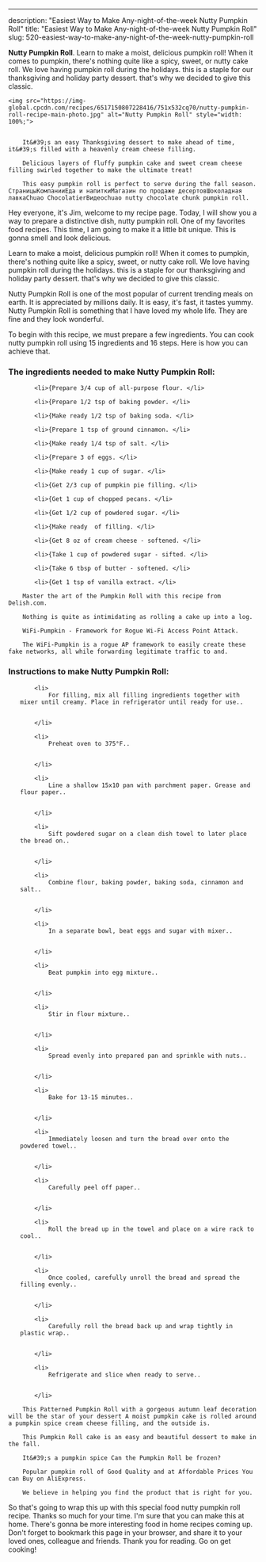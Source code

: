 ---
description: "Easiest Way to Make Any-night-of-the-week Nutty Pumpkin Roll"
title: "Easiest Way to Make Any-night-of-the-week Nutty Pumpkin Roll"
slug: 520-easiest-way-to-make-any-night-of-the-week-nutty-pumpkin-roll

<p>
	<strong>Nutty Pumpkin Roll</strong>. 
	Learn to make a moist, delicious pumpkin roll! When it comes to pumpkin, there&#39;s nothing quite like a spicy, sweet, or nutty cake roll. We love having pumpkin roll during the holidays. this is a staple for our thanksgiving and holiday party dessert. that&#39;s why we decided to give this classic.
</p>
<p>
	
	<img src="https://img-global.cpcdn.com/recipes/6517150807228416/751x532cq70/nutty-pumpkin-roll-recipe-main-photo.jpg" alt="Nutty Pumpkin Roll" style="width: 100%;">
	
	
		It&#39;s an easy Thanksgiving dessert to make ahead of time, it&#39;s filled with a heavenly cream cheese filling.
	
		Delicious layers of fluffy pumpkin cake and sweet cream cheese filling swirled together to make the ultimate treat!
	
		This easy pumpkin roll is perfect to serve during the fall season. СтраницыКомпанииЕда и напиткиМагазин по продаже десертовШоколадная лавкаChuao ChocolatierВидеоchuao nutty chocolate chunk pumpkin roll.
	
</p>
<p>
	Hey everyone, it's Jim, welcome to my recipe page. Today, I will show you a way to prepare a distinctive dish, nutty pumpkin roll. One of my favorites food recipes. This time, I am going to make it a little bit unique. This is gonna smell and look delicious.
</p>
	
<p>
	Learn to make a moist, delicious pumpkin roll! When it comes to pumpkin, there&#39;s nothing quite like a spicy, sweet, or nutty cake roll. We love having pumpkin roll during the holidays. this is a staple for our thanksgiving and holiday party dessert. that&#39;s why we decided to give this classic.
</p>
<p>
	Nutty Pumpkin Roll is one of the most popular of current trending meals on earth. It is appreciated by millions daily. It is easy, it's fast, it tastes yummy. Nutty Pumpkin Roll is something that I have loved my whole life. They are fine and they look wonderful.
</p>

<p>
To begin with this recipe, we must prepare a few ingredients. You can cook nutty pumpkin roll using 15 ingredients and 16 steps. Here is how you can achieve that.
</p>

<h3>The ingredients needed to make Nutty Pumpkin Roll:</h3>

<ol>
	
		<li>{Prepare 3/4 cup of all-purpose flour. </li>
	
		<li>{Prepare 1/2 tsp of baking powder. </li>
	
		<li>{Make ready 1/2 tsp of baking soda. </li>
	
		<li>{Prepare 1 tsp of ground cinnamon. </li>
	
		<li>{Make ready 1/4 tsp of salt. </li>
	
		<li>{Prepare 3 of eggs. </li>
	
		<li>{Make ready 1 cup of sugar. </li>
	
		<li>{Get 2/3 cup of pumpkin pie filling. </li>
	
		<li>{Get 1 cup of chopped pecans. </li>
	
		<li>{Get 1/2 cup of powdered sugar. </li>
	
		<li>{Make ready  of filling. </li>
	
		<li>{Get 8 oz of cream cheese - softened. </li>
	
		<li>{Take 1 cup of powdered sugar - sifted. </li>
	
		<li>{Take 6 tbsp of butter - softened. </li>
	
		<li>{Get 1 tsp of vanilla extract. </li>
	
</ol>
<p>
	
		Master the art of the Pumpkin Roll with this recipe from Delish.com.
	
		Nothing is quite as intimidating as rolling a cake up into a log.
	
		WiFi-Pumpkin - Framework for Rogue Wi-Fi Access Point Attack.
	
		The WiFi-Pumpkin is a rogue AP framework to easily create these fake networks, all while forwarding legitimate traffic to and.
	
</p>

<h3>Instructions to make Nutty Pumpkin Roll:</h3>

<ol>
	
		<li>
			For filling, mix all filling ingredients together with mixer until creamy. Place in refrigerator until ready for use..
			
			
		</li>
	
		<li>
			Preheat oven to 375°F..
			
			
		</li>
	
		<li>
			Line a shallow 15x10 pan with parchment paper. Grease and flour paper..
			
			
		</li>
	
		<li>
			Sift powdered sugar on a clean dish towel to later place the bread on..
			
			
		</li>
	
		<li>
			Combine flour, baking powder, baking soda, cinnamon and salt..
			
			
		</li>
	
		<li>
			In a separate bowl, beat eggs and sugar with mixer..
			
			
		</li>
	
		<li>
			Beat pumpkin into egg mixture..
			
			
		</li>
	
		<li>
			Stir in flour mixture..
			
			
		</li>
	
		<li>
			Spread evenly into prepared pan and sprinkle with nuts..
			
			
		</li>
	
		<li>
			Bake for 13-15 minutes..
			
			
		</li>
	
		<li>
			Immediately loosen and turn the bread over onto the powdered towel..
			
			
		</li>
	
		<li>
			Carefully peel off paper..
			
			
		</li>
	
		<li>
			Roll the bread up in the towel and place on a wire rack to cool..
			
			
		</li>
	
		<li>
			Once cooled, carefully unroll the bread and spread the filling evenly..
			
			
		</li>
	
		<li>
			Carefully roll the bread back up and wrap tightly in plastic wrap..
			
			
		</li>
	
		<li>
			Refrigerate and slice when ready to serve..
			
			
		</li>
	
</ol>

<p>
	
		This Patterned Pumpkin Roll with a gorgeous autumn leaf decoration will be the star of your dessert A moist pumpkin cake is rolled around a pumpkin spice cream cheese filling, and the outside is.
	
		This Pumpkin Roll cake is an easy and beautiful dessert to make in the fall.
	
		It&#39;s a pumpkin spice Can the Pumpkin Roll be frozen?
	
		Popular pumpkin roll of Good Quality and at Affordable Prices You can Buy on AliExpress.
	
		We believe in helping you find the product that is right for you.
	
</p>

<p>
	So that's going to wrap this up with this special food nutty pumpkin roll recipe. Thanks so much for your time. I'm sure that you can make this at home. There's gonna be more interesting food in home recipes coming up. Don't forget to bookmark this page in your browser, and share it to your loved ones, colleague and friends. Thank you for reading. Go on get cooking!
</p>
